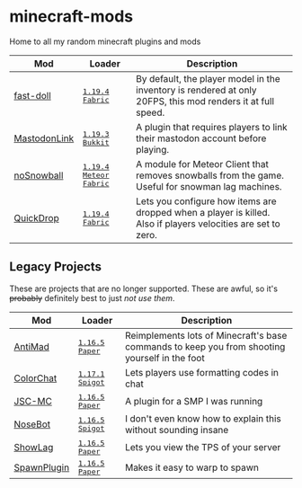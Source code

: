# minecraft-mods

Home to all my random minecraft plugins and mods

| Mod                                                                                          | Loader                                                                              | Description                                                                                                   |
| -------------------------------------------------------------------------------------------- | ----------------------------------------------------------------------------------- | ------------------------------------------------------------------------------------------------------------- |
| [fast-doll](https://github.com/Basicprogrammer10/minecraft-mods/tree/master/fast-doll)       | <kbd>[1.19.4][1.19.4]</kbd> <kbd>[Fabric][fabric]</kbd>                             | By default, the player model in the inventory is rendered at only 20FPS, this mod renders it at full speed.   |
| [MastodonLink](https://github.com/Basicprogrammer10/minecraft-mods/tree/master/MastodonLink) | <kbd>[1.19.3][1.19.3]</kbd> <kbd>[Bukkit][bukkit]</kbd>                             | A plugin that requires players to link their mastodon account before playing.                                 |
| [noSnowball](https://github.com/Basicprogrammer10/minecraft-mods/tree/master/noSnowball)     | <kbd>[1.19.4][1.19.1]</kbd> <kbd>[Meteor][meteor]</kbd> <kbd>[Fabric][fabric]</kbd> | A module for Meteor Client that removes snowballs from the game. Useful for snowman lag machines.             |
| [QuickDrop](https://github.com/Basicprogrammer10/minecraft-mods/tree/master/QuickDrop)       | <kbd>[1.19.4][1.19]</kbd> <kbd>[Fabric][fabric]</kbd>                               | Lets you configure how items are dropped when a player is killed. Also if players velocities are set to zero. |

## Legacy Projects

These are projects that are no longer supported.
These are awful, so it's ~~probably~~ definitely best to just _not use them_.

| Mod                                                                                         | Loader                                                  | Description                                                                                   |
| ------------------------------------------------------------------------------------------- | ------------------------------------------------------- | --------------------------------------------------------------------------------------------- |
| [AntiMad](https://github.com/Basicprogrammer10/minecraft-mods/tree/master/AntiMad)          | <kbd>[1.16.5][1.16.5]</kbd> <kbd>[Paper][bukkit]</kbd>  | Reimplements lots of Minecraft's base commands to keep you from shooting yourself in the foot |
| [ColorChat](https://github.com/Basicprogrammer10/minecraft-mods/tree/master/ColorChat)      | <kbd>[1.17.1][1.17.1]</kbd> <kbd>[Spigot][bukkit]</kbd> | Lets players use formatting codes in chat                                                     |
| [JSC-MC](https://github.com/Basicprogrammer10/minecraft-mods/tree/master/JSC-MC)            | <kbd>[1.16.5][1.16.5]</kbd> <kbd>[Paper][bukkit]</kbd>  | A plugin for a SMP I was running                                                              |
| [NoseBot](https://github.com/Basicprogrammer10/minecraft-mods/tree/master/NoseBot)          | <kbd>[1.16.5][1.16.5]</kbd> <kbd>[Spigot][bukkit]</kbd> | I don't even know how to explain this without sounding insane                                 |
| [ShowLag](https://github.com/Basicprogrammer10/minecraft-mods/tree/master/ShowLag)          | <kbd>[1.16.5][1.16.5]</kbd> <kbd>[Paper][bukkit]</kbd>  | Lets you view the TPS of your server                                                          |
| [SpawnPlugin](https://github.com/Basicprogrammer10/minecraft-mods/tree/master/Spawn-Plugin) | <kbd>[1.16.5][1.16.5]</kbd> <kbd>[Paper][bukkit]</kbd>  | Makes it easy to warp to spawn                                                                |

<!-- LINKS -->

[fabric]: https://fabricmc.net
[bukkit]: https://bukkit.org
[paper]: https://papermc.io
[spigot]: https://spigotmc.org
[meteor]: https://github.com/MeteorDevelopment/meteor-client
[1.19.4]: https://minecraft.fandom.com/wiki/Java_Edition_1.19.4
[1.19.3]: https://minecraft.fandom.com/wiki/Java_Edition_1.19.3
[1.19.1]: https://minecraft.fandom.com/wiki/Java_Edition_1.19.1
[1.19]: https://minecraft.fandom.com/wiki/Java_Edition_1.19
[1.17.1]: https://minecraft.fandom.com/wiki/Java_Edition_1.17.1
[1.16.5]: https://minecraft.fandom.com/wiki/Java_Edition_1.16.5
